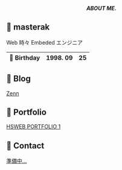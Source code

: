 <div align="center">
    <i>
      <b>
        ABOUT ME.
      </b>
    </i>
</div>

## &#x1f914; masterak

Web 時々 Embeded エンジニア

| &#x1f382; Birthday | 1998. 09 | 25 |
| --- | :---: | --- |

## &#x1f4d2; Blog
[Zenn](https://zenn.dev/masterak)

## &#x1f4f8; Portfolio
[HSWEB PORTFOLIO 1](https://portfolio-1-one-tau.vercel.app/)

## &#x1f4e8; Contact
[準備中...]()
